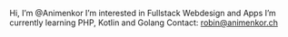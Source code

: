 Hi, I’m @Animenkor
I’m interested in Fullstack Webdesign and Apps
I’m currently learning PHP, Kotlin and Golang
Contact: robin@animenkor.ch

<!---
Animenkor/Animenkor is a ✨ special ✨ repository because its `README.md` (this file) appears on your GitHub profile.
You can click the Preview link to take a look at your changes.
--->
